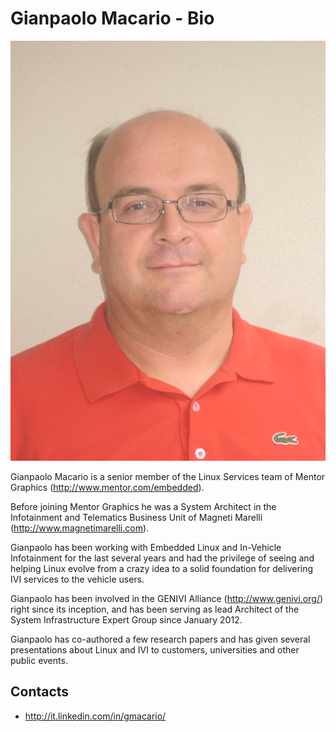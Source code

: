 Gianpaolo Macario - Bio
=======================

![Gianpaolo Macario](img_2741.jpg)

Gianpaolo Macario is a senior member of the Linux Services team of Mentor Graphics (http://www.mentor.com/embedded). 

Before joining Mentor Graphics he was a System Architect in the Infotainment and Telematics Business Unit of Magneti Marelli (http://www.magnetimarelli.com). 

Gianpaolo has been working with Embedded Linux and In-Vehicle Infotainment for the last several years and had the privilege of seeing and helping Linux evolve from a crazy idea to a solid foundation for delivering IVI services to the vehicle users.

Gianpaolo has been involved in the GENIVI Alliance (http://www.genivi.org/) right since its inception, and has been serving as lead Architect of the System Infrastructure Expert Group since January 2012. 

Gianpaolo has co-authored a few research papers and has given several presentations about Linux and IVI to customers, universities and other public events.

Contacts
--------

* http://it.linkedin.com/in/gmacario/
